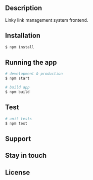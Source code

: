 ## Description

Linky link management system frontend.

## Installation

```bash
$ npm install
```

## Running the app

```bash
# development & production
$ npm start

# build app
$ npm build
```

## Test

```bash
# unit tests
$ npm test

```

## Support


## Stay in touch


## License